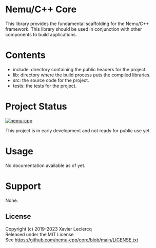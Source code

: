 # Nemu/C++ Core

This library provides the fundamental scaffolding for the Nemu/C++ framework. This library should be used in
conjunction with other components to build applications.

# Contents

- include: directory containing the public headers for the project.
- lib: directory where the build process puts the compiled libraries.
- src: the source code for the project.
- tests: the tests for the project.

# Project Status

[![nemu-cpp](https://circleci.com/gh/nemu-cpp/core.svg?style=shield)](https://circleci.com/gh/nemu-cpp/core)

This project is in early development and not ready for public use yet. 

# Usage

No documentation available as of yet.

# Support

None.

## License

Copyright (c) 2019-2023 Xavier Leclercq\
Released under the MIT License\
See https://github.com/nemu-cpp/core/blob/main/LICENSE.txt
